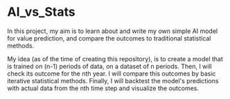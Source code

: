 # AI_vs_Stats
In this project, my aim is to learn about and write my own simple AI model for value prediction, and compare the outcomes to traditional statistical methods.

My idea (as of the time of creating this repository), is to create a model that is trained on (n-1) periods of data, on a dataset of n periods. Then, I will check its outcome for the nth year. I will compare this outcomes by basic iterative statistical methods. Finally, I will backtest the model's predictions with actual data from the nth time step and visualize the outcomes.
